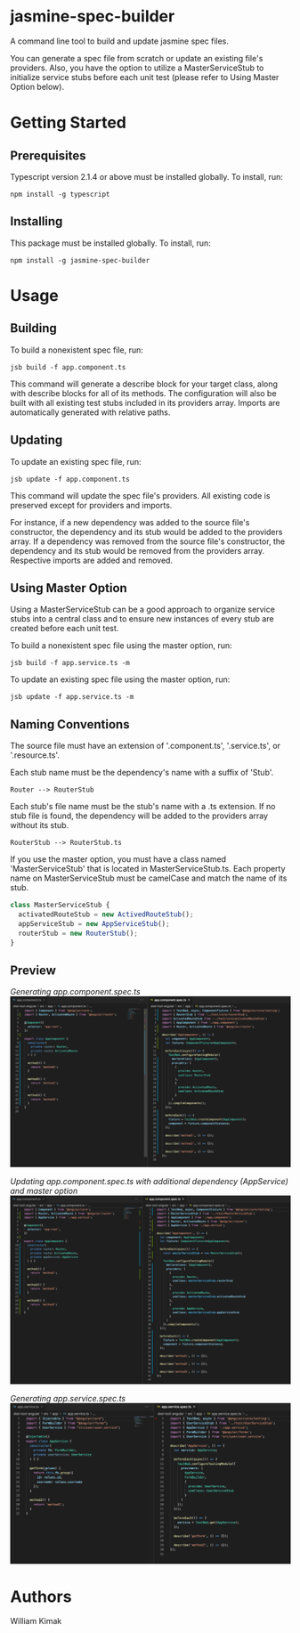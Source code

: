 # jasmine-spec-builder
A command line tool to build and update jasmine spec files.

You can generate a spec file from scratch or update an existing file's providers. Also, you have the option to utilize a MasterServiceStub to initialize service stubs before each unit test (please refer to Using Master Option below).

# Getting Started
## Prerequisites
Typescript version 2.1.4 or above must be installed globally. To install, run:
```
npm install -g typescript
```
## Installing
This package must be installed globally. To install, run:
```
npm install -g jasmine-spec-builder
```

# Usage
## Building
To build a nonexistent spec file, run:
```
jsb build -f app.component.ts
```

This command will generate a describe block for your target class, along with describe blocks for all of its methods. The configuration will also be built with all existing test stubs included in its providers array. Imports are automatically generated with relative paths. 

## Updating
To update an existing spec file, run:
```
jsb update -f app.component.ts
```

This command will update the spec file's providers. All existing code is preserved except for providers and imports. 

For instance, if a new dependency was added to the source file's constructor, the dependency and its stub would be added to the providers array. If a dependency was removed from the source file's constructor, the dependency and its stub would be removed from the providers array. Respective imports are added and removed.

## Using Master Option
Using a MasterServiceStub can be a good approach to organize service stubs into a central class and to ensure new instances of every stub are created before each unit test.

To build a nonexistent spec file using the master option, run:
```
jsb build -f app.service.ts -m
```

To update an existing spec file using the master option, run:
```
jsb update -f app.service.ts -m
```

## Naming Conventions
The source file must have an extension of '.component.ts', '.service.ts', or '.resource.ts'.

Each stub name must be the dependency's name with a suffix of 'Stub'. 
```
Router --> RouterStub
```

Each stub's file name must be the stub's name with a .ts extension. If no stub file is found, the dependency will be added to the providers array without its stub.
```
RouterStub --> RouterStub.ts
```

If you use the master option, you must have a class named 'MasterServiceStub' that is located in MasterServiceStub.ts. Each property name on MasterServiceStub must be camelCase and match the name of its stub.
```javascript
class MasterServiceStub {
  activatedRouteStub = new ActivedRouteStub();
  appServiceStub = new AppServiceStub();
  routerStub = new RouterStub();
}
```

## Preview
*Generating app.component.spec.ts*
![build](./assets/jsb-build-component.png?raw=true)

*Updating app.component.spec.ts with additional dependency (AppService) and master option*
![update with master](./assets/jsb-update-component.png?raw=true)

*Generating app.service.spec.ts*
![build](./assets/jsb-build-service.png?raw=true)

# Authors
William Kimak
